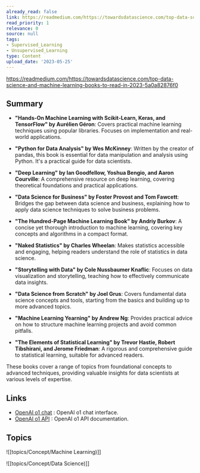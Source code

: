```yaml
---
already_read: false
link: https://readmedium.com/https://towardsdatascience.com/top-data-science-and-machine-learning-books-to-read-in-2023-5a0a82876f0
read_priority: 1
relevance: 0
source: null
tags:
- Supervised_Learning
- Unsupervised_Learning
type: Content
upload_date: '2023-05-25'
---
```


https://readmedium.com/https://towardsdatascience.com/top-data-science-and-machine-learning-books-to-read-in-2023-5a0a82876f0
## Summary

- **"Hands-On Machine Learning with Scikit-Learn, Keras, and TensorFlow" by Aurélien Géron**: Covers practical machine learning techniques using popular libraries. Focuses on implementation and real-world applications.

- **"Python for Data Analysis" by Wes McKinney**: Written by the creator of pandas, this book is essential for data manipulation and analysis using Python. It's a practical guide for data scientists.

- **"Deep Learning" by Ian Goodfellow, Yoshua Bengio, and Aaron Courville**: A comprehensive resource on deep learning, covering theoretical foundations and practical applications.

- **"Data Science for Business" by Foster Provost and Tom Fawcett**: Bridges the gap between data science and business, explaining how to apply data science techniques to solve business problems.

- **"The Hundred-Page Machine Learning Book" by Andriy Burkov**: A concise yet thorough introduction to machine learning, covering key concepts and algorithms in a compact format.

- **"Naked Statistics" by Charles Wheelan**: Makes statistics accessible and engaging, helping readers understand the role of statistics in data science.

- **"Storytelling with Data" by Cole Nussbaumer Knaflic**: Focuses on data visualization and storytelling, teaching how to effectively communicate data insights.

- **"Data Science from Scratch" by Joel Grus**: Covers fundamental data science concepts and tools, starting from the basics and building up to more advanced topics.

- **"Machine Learning Yearning" by Andrew Ng**: Provides practical advice on how to structure machine learning projects and avoid common pitfalls.

- **"The Elements of Statistical Learning" by Trevor Hastie, Robert Tibshirani, and Jerome Friedman**: A rigorous and comprehensive guide to statistical learning, suitable for advanced readers.

These books cover a range of topics from foundational concepts to advanced techniques, providing valuable insights for data scientists at various levels of expertise.
## Links

- [OpenAI o1 chat](https://openai01.net/) : OpenAI o1 chat interface.
- [OpenAI o1 API](https://openaio1api.com/) : OpenAI o1 API documentation.

## Topics

![[topics/Concept/Machine Learning)]]

![[topics/Concept/Data Science)]]